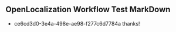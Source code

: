 ## OpenLocalization Workflow Test MarkDown
* ce6cd3d0-3e4a-498e-ae98-f277c6d7784a 
thanks!<!--HONumber=Mar16_HO3-->
